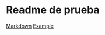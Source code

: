 # Readme de prueba 

[Markdown](https://es.wikipedia.org/wiki/Markdown)
[Example](https://example.com/word)